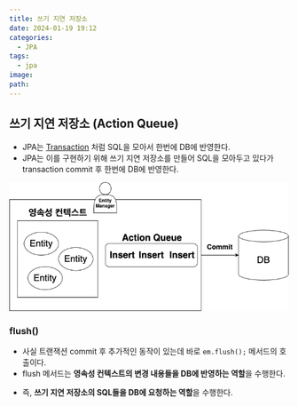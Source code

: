 ```yaml
---
title: 쓰기 지연 저장소
date: 2024-01-19 19:12
categories:
  - JPA
tags:
  - jpa
image: 
path:
---
```


## 쓰기 지연 저장소 (Action Queue)
+ JPA는 [Transaction](https://sonjh919.github.io/posts/Transaction) 처럼 SQL을 모아서 한번에 DB에 반영한다.
+ JPA는 이를 구현하기 위해 쓰기 지연 저장소를 만들어 SQL을 모아두고 있다가 transaction commit 후 한번에 DB에 반영한다.

![](/assets/img/IMG/JPA/actionqueue.png)

### flush()
- 사실 트랜잭션 commit 후 추가적인 동작이 있는데 바로 `em.flush();` 메서드의 호출이다.
- flush 메서드는 **영속성 컨텍스트의 변경 내용들을 DB에 반영하는 역할**을 수행한다.
+ 즉, **쓰기 지연 저장소의 SQL들을 DB에 요청하는 역할**을 수행한다.